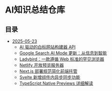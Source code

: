 # AI知识总结仓库


## 目录
<!-- TOC_START -->

- [2025-05-23](./knowledge/2025-05-23/)
  - [AI 驱动的白标网站构建器 API](./knowledge/2025-05-23/ai_white_label_website_builder_api_summary.md)
  - [Google Search AI Mode 更新：从信息到智能](./knowledge/2025-05-23/google_search_ai_mode_update_summary.md)
  - [Ladybird：一款遵循 Web 标准的罕见浏览器](./knowledge/2025-05-23/ladybird_browser_summary.md)
  - [Netlify 开放预览服务器](./knowledge/2025-05-23/netlify_preview_servers_summary.md)
  - [Next.js 部署规范简化前端托管](./knowledge/2025-05-23/nextjs_deployment_spec_summary.md)
  - [Svelte 新增组件内异步同步功能](./knowledge/2025-05-23/svelte_async_sync_summary.md)
  - [TypeScript Native Previews 详细解读](./knowledge/2025-05-23/typescript_native_previews_summary.md)

<!-- TOC_END -->
